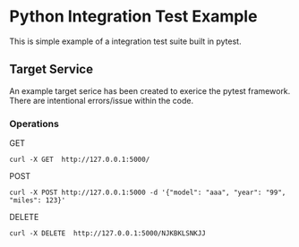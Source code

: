 # Python Integration Test Example

This is simple example of a integration test suite built in pytest. 



## Target Service
An example target serice has been created to exerice the pytest framework. There are intentional errors/issue within the code.

### Operations

GET
```
curl -X GET  http://127.0.0.1:5000/
```


POST
```
curl -X POST http://127.0.0.1:5000 -d '{"model": "aaa", "year": "99", "miles": 123}'
```


DELETE
```
curl -X DELETE  http://127.0.0.1:5000/NJKBKLSNKJJ
```


